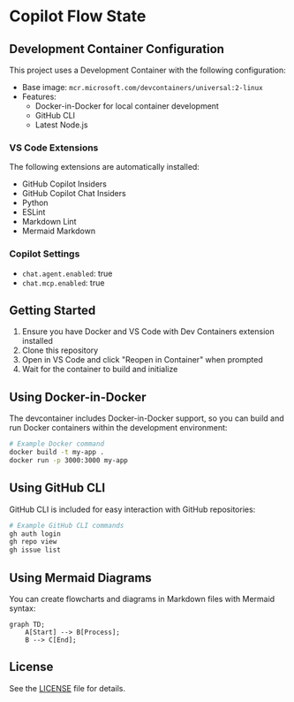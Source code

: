 # Copilot Flow State

## Development Container Configuration

This project uses a Development Container with the following configuration:

- Base image: `mcr.microsoft.com/devcontainers/universal:2-linux`
- Features:
  - Docker-in-Docker for local container development
  - GitHub CLI
  - Latest Node.js

### VS Code Extensions

The following extensions are automatically installed:

- GitHub Copilot Insiders
- GitHub Copilot Chat Insiders
- Python
- ESLint
- Markdown Lint
- Mermaid Markdown

### Copilot Settings

- `chat.agent.enabled`: true
- `chat.mcp.enabled`: true

## Getting Started

1. Ensure you have Docker and VS Code with Dev Containers extension installed
2. Clone this repository
3. Open in VS Code and click "Reopen in Container" when prompted
4. Wait for the container to build and initialize

## Using Docker-in-Docker

The devcontainer includes Docker-in-Docker support, so you can build and run Docker containers within the development environment:

```bash
# Example Docker command
docker build -t my-app .
docker run -p 3000:3000 my-app
```

## Using GitHub CLI

GitHub CLI is included for easy interaction with GitHub repositories:

```bash
# Example GitHub CLI commands
gh auth login
gh repo view
gh issue list
```

## Using Mermaid Diagrams

You can create flowcharts and diagrams in Markdown files with Mermaid syntax:

```mermaid
graph TD;
    A[Start] --> B[Process];
    B --> C[End];
```

## License

See the [LICENSE](./LICENSE) file for details.
